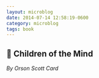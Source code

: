```yaml
---
layout: microblog
date: 2014-07-14 12:58:19-0600
category: microblog
tags: book
---
```

## 📖 Children of the Mind
*By Orson Scott Card*
